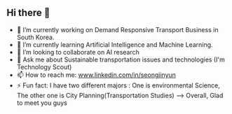 ## Hi there 👋

- 🔭 I’m currently working on Demand Responsive Transport Business in South Korea.
- 🌱 I’m currently learning Artificial Intelligence and Machine Learning.
- 👯 I’m looking to collaborate on AI research
- 💬 Ask me about Sustainable transportation issues and technologies (I'm Technology Scout)
- 📫 How to reach me: www.linkedin.com/in/seongjinyun
- ⚡ Fun fact: I have two different majors : One is environmental Science, The other one is City Planning(Transportation Studies)
--> Overall, Glad to meet you guys 
